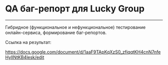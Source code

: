 # QA баг-репорт для Lucky Group
----
Гибридное (функциональное и нефункциональное) тестирование онлайн-сервиса, формирование баг-репортов.

Ссылка на результат: 

https://docs.google.com/document/d/1aaF9TApKqXzS0_zfiqqtKH4cnN7nfeHyllNtKB4lesk/edit

